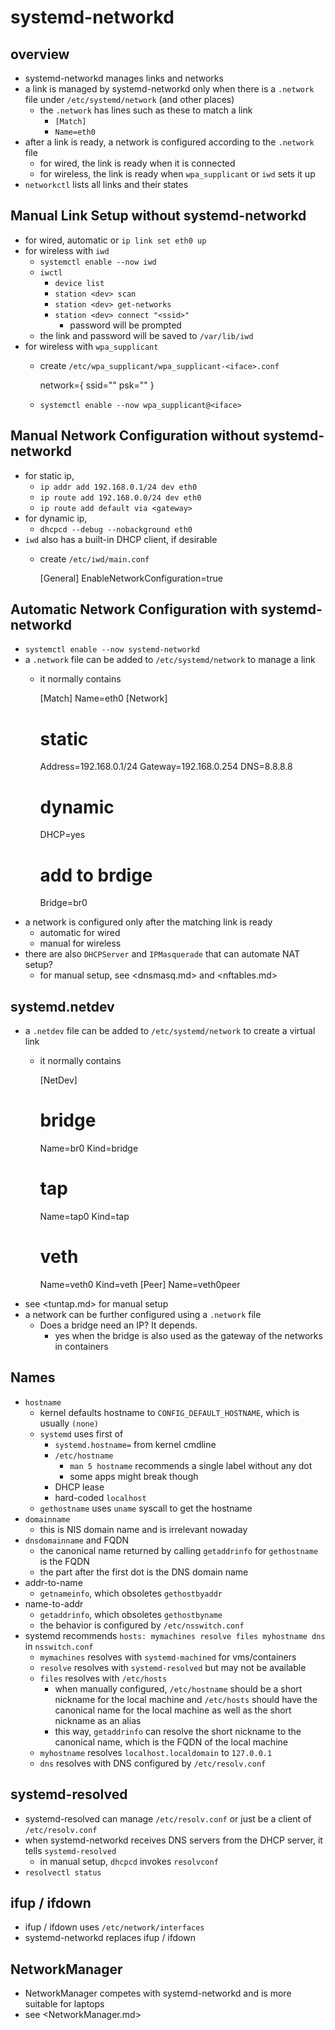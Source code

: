 systemd-networkd
================

## overview

- systemd-networkd manages links and networks
- a link is managed by systemd-networkd only when there is a `.network` file
  under `/etc/systemd/network` (and other places)
  - the `.network` has lines such as these to match a link
    - `[Match]`
    - `Name=eth0`
- after a link is ready, a network is configured according to the `.network` file
  - for wired, the link is ready when it is connected
  - for wireless, the link is ready when `wpa_supplicant` or `iwd` sets it up
- `networkctl` lists all links and their states

## Manual Link Setup without systemd-networkd

- for wired, automatic or `ip link set eth0 up`
- for wireless with `iwd`
  - `systemctl enable --now iwd`
  - `iwctl`
    - `device list`
    - `station <dev> scan`
    - `station <dev> get-networks`
    - `station <dev> connect "<ssid>"`
      - password will be prompted
  - the link and password will be saved to `/var/lib/iwd`
- for wireless with `wpa_supplicant`
  - create `/etc/wpa_supplicant/wpa_supplicant-<iface>.conf`

      network={
        ssid="<ssid>"
        psk="<password>"
      }
  - `systemctl enable --now wpa_supplicant@<iface>`

## Manual Network Configuration without systemd-networkd

- for static ip,
  - `ip addr add 192.168.0.1/24 dev eth0`
  - `ip route add 192.168.0.0/24 dev eth0`
  - `ip route add default via <gateway>`
- for dynamic ip,
  - `dhcpcd --debug --nobackground eth0`
- `iwd` also has a built-in DHCP client, if desirable
  - create `/etc/iwd/main.conf`

      [General]
      EnableNetworkConfiguration=true

## Automatic Network Configuration with systemd-networkd

- `systemctl enable --now systemd-networkd`
- a `.network` file can be added to `/etc/systemd/network` to manage a link
  - it normally contains

      [Match]
      Name=eth0
      [Network]
      # static
      Address=192.168.0.1/24 
      Gateway=192.168.0.254
      DNS=8.8.8.8
      # dynamic
      DHCP=yes
      # add to brdige
      Bridge=br0
- a network is configured only after the matching link is ready
  - automatic for wired
  - manual for wireless
- there are also `DHCPServer` and `IPMasquerade` that can automate NAT setup?
  - for manual setup, see <dnsmasq.md> and <nftables.md>

## systemd.netdev

- a `.netdev` file can be added to `/etc/systemd/network` to create a virtual
  link
  - it normally contains

      [NetDev]
      # bridge
      Name=br0
      Kind=bridge
      # tap
      Name=tap0
      Kind=tap
      # veth
      Name=veth0
      Kind=veth
      [Peer]
      Name=veth0peer
- see <tuntap.md> for manual setup
- a network can be further configured using a `.network` file
  - Does a bridge need an IP? It depends.
    - yes when the bridge is also used as the gateway of the networks in
      containers

## Names

- `hostname`
  - kernel defaults hostname to `CONFIG_DEFAULT_HOSTNAME`, which is usually
    `(none)`
  - `systemd` uses first of
    - `systemd.hostname=` from kernel cmdline
    - `/etc/hostname`
      - `man 5 hostname` recommends a single label without any dot
      - some apps might break though
    - DHCP lease
    - hard-coded `localhost`
  - `gethostname` uses `uname` syscall to get the hostname
- `domainname`
  - this is NIS domain name and is irrelevant nowaday
- `dnsdomainname` and FQDN
  - the canonical name returned by calling `getaddrinfo` for `gethostname` is
    the FQDN
  - the part after the first dot is the DNS domain name
- addr-to-name
  - `getnameinfo`, which obsoletes `gethostbyaddr`
- name-to-addr
  - `getaddrinfo`, which obsoletes `gethostbyname`
  - the behavior is configured by `/etc/nsswitch.conf`
- systemd recommends `hosts: mymachines resolve files myhostname dns` in
  `nsswitch.conf`
  - `mymachines` resolves with `systemd-machined` for vms/containers
  - `resolve` resolves with `systemd-resolved` but may not be available
  - `files` resolves with `/etc/hosts`
    - when manually configured, `/etc/hostname` should be a short nickname for
      the local machine and `/etc/hosts` should have the canonical name for
      the local machine as well as the short nickname as an alias
    - this way, `getaddrinfo` can resolve the short nickname to the canonical
      name, which is the FQDN of the local machine
  - `myhostname` resolves `localhost.localdomain` to `127.0.0.1`
  - `dns` resolves with DNS configured by `/etc/resolv.conf`

## systemd-resolved

- systemd-resolved can manage `/etc/resolv.conf` or just be a client of
  `/etc/resolv.conf`
- when systemd-networkd receives DNS servers from the DHCP server, it tells
  `systemd-resolved`
  - in manual setup, `dhcpcd` invokes `resolvconf`
- `resolvectl status`

## ifup / ifdown

- ifup / ifdown uses `/etc/network/interfaces`
- systemd-networkd replaces ifup / ifdown

## NetworkManager

- NetworkManager competes with systemd-networkd and is more suitable for
  laptops
- see <NetworkManager.md>
